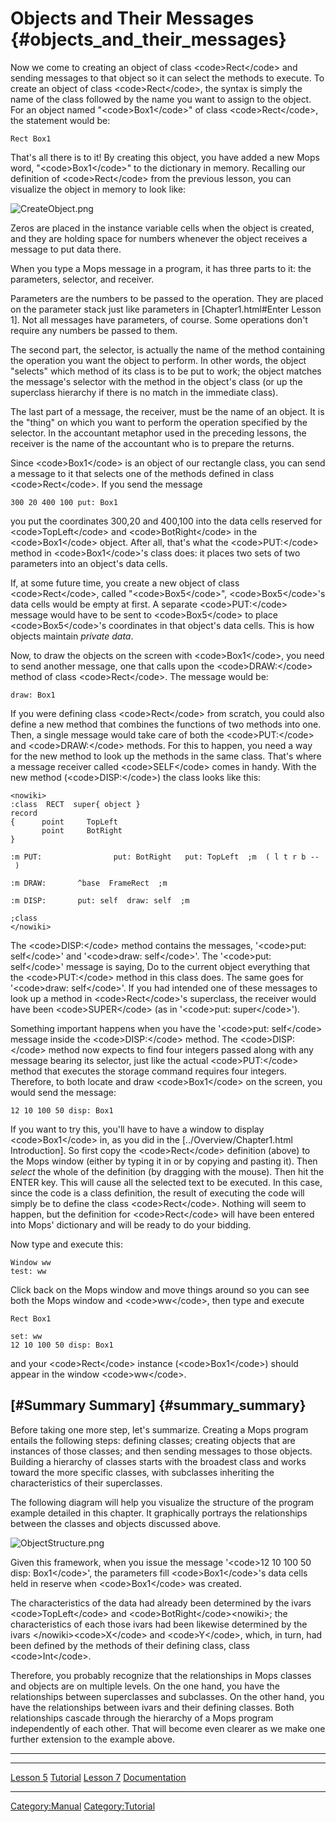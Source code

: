 Objects and Their Messages {#objects_and_their_messages}
==========================

Now we come to creating an object of class \<code\>Rect\</code\> and
sending messages to that object so it can select the methods to execute.
To create an object of class \<code\>Rect\</code\>, the syntax is simply
the name of the class followed by the name you want to assign to the
object. For an object named \"\<code\>Box1\</code\>\" of class
\<code\>Rect\</code\>, the statement would be:

`Rect Box1`

That\'s all there is to it! By creating this object, you have added a
new Mops word, \"\<code\>Box1\</code\>\" to the dictionary in memory.
Recalling our definition of \<code\>Rect\</code\> from the previous
lesson, you can visualize the object in memory to look like:

![](CreateObject.png "CreateObject.png")

Zeros are placed in the instance variable cells when the object is
created, and they are holding space for numbers whenever the object
receives a message to put data there.

When you type a Mops message in a program, it has three parts to it: the
parameters, selector, and receiver.

Parameters are the numbers to be passed to the operation. They are
placed on the parameter stack just like parameters in
\[Chapter1.html\#Enter Lesson 1\]. Not all messages have parameters, of
course. Some operations don\'t require any numbers be passed to them.

The second part, the selector, is actually the name of the method
containing the operation you want the object to perform. In other words,
the object \"selects\" which method of its class is to be put to work;
the object matches the message\'s selector with the method in the
object\'s class (or up the superclass hierarchy if there is no match in
the immediate class).

The last part of a message, the receiver, must be the name of an object.
It is the \"thing\" on which you want to perform the operation specified
by the selector. In the accountant metaphor used in the preceding
lessons, the receiver is the name of the accountant who is to prepare
the returns.

Since \<code\>Box1\</code\> is an object of our rectangle class, you can
send a message to it that selects one of the methods defined in class
\<code\>Rect\</code\>. If you send the message

`300 20 400 100 put: Box1`

you put the coordinates 300,20 and 400,100 into the data cells reserved
for \<code\>TopLeft\</code\> and \<code\>BotRight\</code\> in the
\<code\>Box1\</code\> object. After all, that\'s what the
\<code\>PUT:\</code\> method in \<code\>Box1\</code\>\'s class does: it
places two sets of two parameters into an object\'s data cells.

If, at some future time, you create a new object of class
\<code\>Rect\</code\>, called \"\<code\>Box5\</code\>\",
\<code\>Box5\</code\>\'s data cells would be empty at first. A separate
\<code\>PUT:\</code\> message would have to be sent to
\<code\>Box5\</code\> to place \<code\>Box5\</code\>\'s coordinates in
that object\'s data cells. This is how objects maintain *private data*.

Now, to draw the objects on the screen with \<code\>Box1\</code\>, you
need to send another message, one that calls upon the
\<code\>DRAW:\</code\> method of class \<code\>Rect\</code\>. The
message would be:

`draw: Box1`

If you were defining class \<code\>Rect\</code\> from scratch, you could
also define a new method that combines the functions of two methods into
one. Then, a single message would take care of both the
\<code\>PUT:\</code\> and \<code\>DRAW:\</code\> methods. For this to
happen, you need a way for the new method to look up the methods in the
same class. That\'s where a message receiver called
\<code\>SELF\</code\> comes in handy. With the new method
(\<code\>DISP:\</code\>) the class looks like this:

`<nowiki>`\
`:class  RECT  super{ object }`\
`record`\
`{      point     TopLeft`\
`       point     BotRight`\
`}`

`:m PUT:                put: BotRight   put: TopLeft  ;m  ( l t r b -- )`

`:m DRAW:       ^base  FrameRect  ;m`

`:m DISP:       put: self  draw: self  ;m`

`;class`\
`</nowiki>`

The \<code\>DISP:\</code\> method contains the messages, \'\<code\>put:
self\</code\>\' and \'\<code\>draw: self\</code\>\'. The \'\<code\>put:
self\</code\>\' message is saying, Do to the current object everything
that the \<code\>PUT:\</code\> method in this class does. The same goes
for \'\<code\>draw: self\</code\>\'. If you had intended one of these
messages to look up a method in \<code\>Rect\</code\>\'s superclass, the
receiver would have been \<code\>SUPER\</code\> (as in \'\<code\>put:
super\</code\>\').

Something important happens when you have the \'\<code\>put:
self\</code\> message inside the \<code\>DISP:\</code\> method. The
\<code\>DISP:\</code\> method now expects to find four integers passed
along with any message bearing its selector, just like the actual
\<code\>PUT:\</code\> method that executes the storage command requires
four integers. Therefore, to both locate and draw \<code\>Box1\</code\>
on the screen, you would send the message:

`12 10 100 50 disp: Box1`

If you want to try this, you\'ll have to have a window to display
\<code\>Box1\</code\> in, as you did in the \[../Overview/Chapter1.html
Introduction\]. So first copy the \<code\>Rect\</code\> definition
(above) to the Mops window (either by typing it in or by copying and
pasting it). Then *select* the whole of the definition (by dragging with
the mouse). Then hit the ENTER key. This will cause all the selected
text to be executed. In this case, since the code is a class definition,
the result of executing the code will simply be to define the class
\<code\>Rect\</code\>. Nothing will seem to happen, but the definition
for \<code\>Rect\</code\> will have been entered into Mops\' dictionary
and will be ready to do your bidding.

Now type and execute this:

`Window ww`\
`test: ww`

Click back on the Mops window and move things around so you can see both
the Mops window and \<code\>ww\</code\>, then type and execute

`Rect Box1`

`set: ww`\
`12 10 100 50 disp: Box1`

and your \<code\>Rect\</code\> instance (\<code\>Box1\</code\>) should
appear in the window \<code\>ww\</code\>.

\[\#Summary Summary\] {#summary_summary}
---------------------

Before taking one more step, let\'s summarize. Creating a Mops program
entails the following steps: defining classes; creating objects that are
instances of those classes; and then sending messages to those objects.
Building a hierarchy of classes starts with the broadest class and works
toward the more specific classes, with subclasses inheriting the
characteristics of their superclasses.

The following diagram will help you visualize the structure of the
program example detailed in this chapter. It graphically portrays the
relationships between the classes and objects discussed above.

![](ObjectStructure.png "ObjectStructure.png")

Given this framework, when you issue the message \'\<code\>12 10 100 50
disp: Box1\</code\>\', the parameters fill \<code\>Box1\</code\>\'s data
cells held in reserve when \<code\>Box1\</code\> was created.

The characteristics of the data had already been determined by the ivars
\<code\>TopLeft\</code\> and \<code\>BotRight\</code\>\<nowiki\>; the
characteristics of each those ivars had been likewise determined by the
ivars \</nowiki\>\<code\>X\</code\> and \<code\>Y\</code\>, which, in
turn, had been defined by the methods of their defining class, class
\<code\>Int\</code\>.

Therefore, you probably recognize that the relationships in Mops classes
and objects are on multiple levels. On the one hand, you have the
relationships between superclasses and subclasses. On the other hand,
you have the relationships between ivars and their defining classes.
Both relationships cascade through the hierarchy of a Mops program
independently of each other. That will become even clearer as we make
one further extension to the example above.

------------------------------------------------------------------------

  ------------------------------------------- --------------------------------- ---------------------------------
  [Lesson 5](Lesson_5 "wikilink")             [Tutorial](Tutorial "wikilink")   [Lesson 7](Lesson_7 "wikilink")
  [Documentation](Documentation "wikilink")                                     
  ------------------------------------------- --------------------------------- ---------------------------------

[Category:Manual](Category:Manual "wikilink")
[Category:Tutorial](Category:Tutorial "wikilink")
